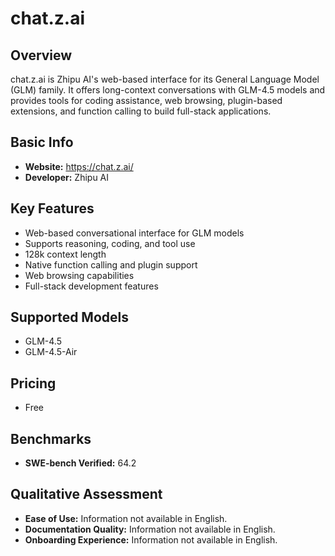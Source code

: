 # chat.z.ai

## Overview

chat.z.ai is Zhipu AI's web-based interface for its General Language Model (GLM) family. It offers long-context conversations with GLM-4.5 models and provides tools for coding assistance, web browsing, plugin-based extensions, and function calling to build full-stack applications.

## Basic Info

- **Website:** https://chat.z.ai/
- **Developer:** Zhipu AI

## Key Features

- Web-based conversational interface for GLM models
- Supports reasoning, coding, and tool use
- 128k context length
- Native function calling and plugin support
- Web browsing capabilities
- Full-stack development features

## Supported Models

- GLM-4.5
- GLM-4.5-Air

## Pricing

- Free

## Benchmarks

- **SWE-bench Verified:** 64.2

## Qualitative Assessment

- **Ease of Use:** Information not available in English.
- **Documentation Quality:** Information not available in English.
- **Onboarding Experience:** Information not available in English.
